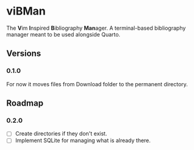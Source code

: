 # viBMan

The **V**im **I**nspired **B**ibliography **Man**ager.
  A terminal-based bibliography manager meant to be used alongside Quarto.

## Versions

### 0.1.0

For now it moves files from Download folder to the permanent directory.


## Roadmap

### 0.2.0

- [ ] Create directories if they don't exist.
- [ ] Implement SQLite for managing what is already there.
